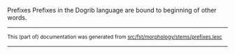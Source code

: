 Prefixes
Prefixes in the Dogrib language are bound to beginning of other words.

* * *

<small>This (part of) documentation was generated from [src/fst/morphology/stems/prefixes.lexc](https://github.com/giellalt/lang-dgr/blob/main/src/fst/morphology/stems/prefixes.lexc)</small>

---

